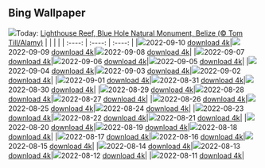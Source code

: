 ## Bing Wallpaper
![](./wallpaper/2022-09-10.jpg)Today: [Lighthouse Reef, Blue Hole Natural Monument, Belize (© Tom Till/Alamy)](./wallpaper/2022-09-10.jpg)
|      |      |      |
| :----: | :----: | :----: |
|![](./wallpaper/2022-09-10_sm.jpg)2022-09-10 [download 4k](./wallpaper/2022-09-10.jpg)|![](./wallpaper/2022-09-09_sm.jpg)2022-09-09 [download 4k](./wallpaper/2022-09-09.jpg)|![](./wallpaper/2022-09-08_sm.jpg)2022-09-08 [download 4k](./wallpaper/2022-09-08.jpg)|
|![](./wallpaper/2022-09-07_sm.jpg)2022-09-07 [download 4k](./wallpaper/2022-09-07.jpg)|![](./wallpaper/2022-09-06_sm.jpg)2022-09-06 [download 4k](./wallpaper/2022-09-06.jpg)|![](./wallpaper/2022-09-05_sm.jpg)2022-09-05 [download 4k](./wallpaper/2022-09-05.jpg)|
|![](./wallpaper/2022-09-04_sm.jpg)2022-09-04 [download 4k](./wallpaper/2022-09-04.jpg)|![](./wallpaper/2022-09-03_sm.jpg)2022-09-03 [download 4k](./wallpaper/2022-09-03.jpg)|![](./wallpaper/2022-09-02_sm.jpg)2022-09-02 [download 4k](./wallpaper/2022-09-02.jpg)|
|![](./wallpaper/2022-09-01_sm.jpg)2022-09-01 [download 4k](./wallpaper/2022-09-01.jpg)|![](./wallpaper/2022-08-31_sm.jpg)2022-08-31 [download 4k](./wallpaper/2022-08-31.jpg)|![](./wallpaper/2022-08-30_sm.jpg)2022-08-30 [download 4k](./wallpaper/2022-08-30.jpg)|
|![](./wallpaper/2022-08-29_sm.jpg)2022-08-29 [download 4k](./wallpaper/2022-08-29.jpg)|![](./wallpaper/2022-08-28_sm.jpg)2022-08-28 [download 4k](./wallpaper/2022-08-28.jpg)|![](./wallpaper/2022-08-27_sm.jpg)2022-08-27 [download 4k](./wallpaper/2022-08-27.jpg)|
|![](./wallpaper/2022-08-26_sm.jpg)2022-08-26 [download 4k](./wallpaper/2022-08-26.jpg)|![](./wallpaper/2022-08-25_sm.jpg)2022-08-25 [download 4k](./wallpaper/2022-08-25.jpg)|![](./wallpaper/2022-08-24_sm.jpg)2022-08-24 [download 4k](./wallpaper/2022-08-24.jpg)|
|![](./wallpaper/2022-08-23_sm.jpg)2022-08-23 [download 4k](./wallpaper/2022-08-23.jpg)|![](./wallpaper/2022-08-22_sm.jpg)2022-08-22 [download 4k](./wallpaper/2022-08-22.jpg)|![](./wallpaper/2022-08-21_sm.jpg)2022-08-21 [download 4k](./wallpaper/2022-08-21.jpg)|
|![](./wallpaper/2022-08-20_sm.jpg)2022-08-20 [download 4k](./wallpaper/2022-08-20.jpg)|![](./wallpaper/2022-08-19_sm.jpg)2022-08-19 [download 4k](./wallpaper/2022-08-19.jpg)|![](./wallpaper/2022-08-18_sm.jpg)2022-08-18 [download 4k](./wallpaper/2022-08-18.jpg)|
|![](./wallpaper/2022-08-17_sm.jpg)2022-08-17 [download 4k](./wallpaper/2022-08-17.jpg)|![](./wallpaper/2022-08-16_sm.jpg)2022-08-16 [download 4k](./wallpaper/2022-08-16.jpg)|![](./wallpaper/2022-08-15_sm.jpg)2022-08-15 [download 4k](./wallpaper/2022-08-15.jpg)|
|![](./wallpaper/2022-08-14_sm.jpg)2022-08-14 [download 4k](./wallpaper/2022-08-14.jpg)|![](./wallpaper/2022-08-13_sm.jpg)2022-08-13 [download 4k](./wallpaper/2022-08-13.jpg)|![](./wallpaper/2022-08-12_sm.jpg)2022-08-12 [download 4k](./wallpaper/2022-08-12.jpg)|
|![](./wallpaper/2022-08-11_sm.jpg)2022-08-11 [download 4k](./wallpaper/2022-08-11.jpg)|